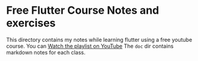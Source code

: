 # Free Flutter Course Notes and exercises
This directory contains my notes while learning flutter using a free youtube course. You can [Watch the playlist on YouTube](https://www.youtube.com/playlist?list=PL6yRaaP0WPkVtoeNIGqILtRAgd3h2CNpT)
The `doc` dir contains markdown notes for each class.

